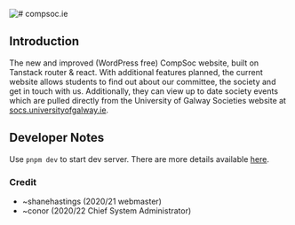 ![# compsoc.ie](https://compsoc.ie/assets/img/compsoc_banner_blue_black.png)

## Introduction

The new and improved (WordPress free) CompSoc website, built on Tanstack router &amp; react. With additional features planned, the current website allows students to find out about our committee, the society and get in touch with us. Additionally, they can view up to date society events which are pulled directly from the University of Galway Societies website at [socs.universityofgalway.ie](https://socs.universityofgalway.ie/societies/).

## Developer Notes

Use `pnpm dev` to start dev server. There are more details available [here](https://www.youtube.com/watch?v=dQw4w9WgXcQ).

### Credit

-   ~shanehastings (2020/21 webmaster)
-   ~conor (2020/22 Chief System Administrator)
